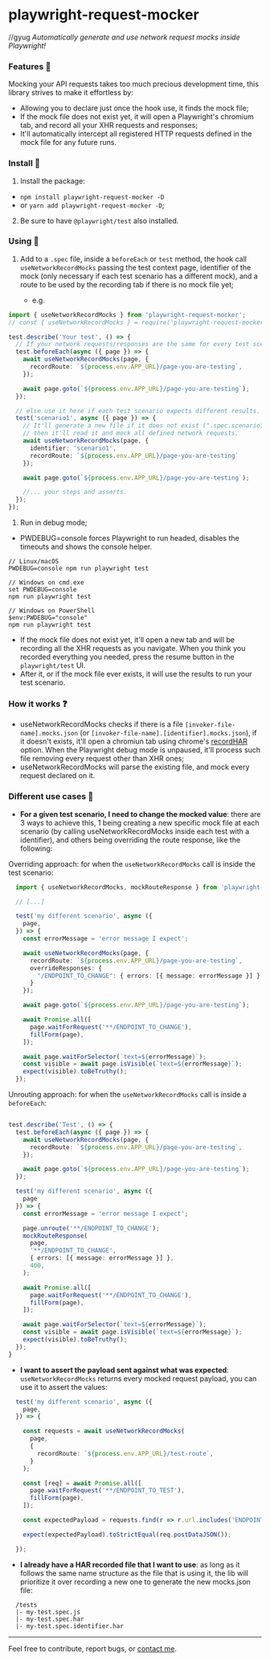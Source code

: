 # playwright-request-mocker
//gyug
*Automatically generate and use network request mocks inside Playwright!*

### Features :mag_right:

Mocking your API requests takes too much precious development time, this library strives to make it effortless by:
- Allowing you to declare just once the hook use, it finds the mock file;
- If the mock file does not exist yet, it will open a Playwright's chromium tab, and record all your XHR requests and responses;
- It'll automatically intercept all registered HTTP requests defined in the mock file for any future runs.


### Install :construction_worker:
1. Install the package:
  -   ``npm install playwright-request-mocker -D``
  -   or ``yarn add playwright-request-mocker -D``;
2. Be sure to have ``@playwright/test`` also installed.

### Using :electric_plug:
1. Add to a ``.spec`` file, inside a ``beforeEach`` or ``test`` method, the hook call ``useNetworkRecordMocks`` passing the test context page, identifier of the mock (only necessary if each test scenario has a different mock), and a route to be used by the recording tab if there is no mock file yet;

    - e.g.
``` ts
import { useNetworkRecordMocks } from 'playwright-request-mocker';          // if using .mjs / .ts
// const { useNetworkRecordMocks } = require('playwright-request-mocker');  //if using .js

test.describe('Your test', () => {
  // If your network requests/responses are the same for every test scenario, define it here.
  test.beforeEach(async ({ page }) => {
    await useNetworkRecordMocks(page, {
      recordRoute: `${process.env.APP_URL}/page-you-are-testing`,
    });

    await page.goto(`${process.env.APP_URL}/page-you-are-testing`);
  });

  // else use it here if each test scenario expects different results.
  test('scenario1', async ({ page }) => {
    // It'll generate a new file if it does not exist (".spec.scenario1.mocks.json")
    // then it'll read it and mock all defined network requests.
    await useNetworkRecordMocks(page, {
      identifier: 'scenario1',
      recordRoute: `${process.env.APP_URL}/page-you-are-testing`
    });

    await page.goto(`${process.env.APP_URL}/page-you-are-testing`);

    //... your steps and asserts.
  });
});
```

1. Run in debug mode;
- PWDEBUG=console forces Playwright to run headed, disables the timeouts and shows the console helper. 

```
// Linux/macOS
PWDEBUG=console npm run playwright test

// Windows on cmd.exe
set PWDEBUG=console
npm run playwright test

// Windows on PowerShell
$env:PWDEBUG="console"
npm run playwright test
```

- If the mock file does not exist yet, it'll open a new tab and will be recording all the XHR requests as you navigate. When you think you recorded everything you needed, press the resume button in the ``playwright/test`` UI.
- After it, or if the mock file ever exists, it will use the results to run your test scenario.


### How it works :question:

- useNetworkRecordMocks checks if there is a file ``[invoker-file-name].mocks.json`` (or ``[invoker-file-name].[identifier].mocks.json``), if it doesn't exists, it'll open a chromiun tab using chrome's [recordHAR](https://en.wikipedia.org/wiki/HAR_(file_format)) option. When the Playwright debug mode is unpaused, it'll process such file removing every request other than XHR ones;
- useNetworkRecordMocks will parse the existing file, and mock every request declared on it.

### Different use cases :footprints:

- **For a given test scenario, I need to change the mocked value**: there are 3 ways to achieve this, 1 being creating a new specific mock file at each scenario (by calling useNetworkRecordMocks inside each test with a identifier), and others being overriding the route response, like the following:

Overriding approach: for when the ``useNetworkRecordMocks`` call is inside the test scenario:
``` ts
  import { useNetworkRecordMocks, mockRouteResponse } from 'playwright-request-mocker';

  // [...]

  test('my different scenario', async ({
    page,
  }) => {
    const errorMessage = 'error message I expect';

    await useNetworkRecordMocks(page, {
      recordRoute: `${process.env.APP_URL}/page-you-are-testing`,
      overrideResponses: {
        "/ENDPOINT_TO_CHANGE": { errors: [{ message: errorMessage }] }
      }
    });

    await page.goto(`${process.env.APP_URL}/page-you-are-testing`);

    await Promise.all([
      page.waitForRequest('**/ENDPOINT_TO_CHANGE'),
      fillForm(page),
    ]);

    await page.waitForSelector(`text=${errorMessage}`);
    const visible = await page.isVisible(`text=${errorMessage}`);
    expect(visible).toBeTruthy();
  });
```
   Unrouting approach: for when the ``useNetworkRecordMocks`` call is inside a ``beforeEach``:
``` ts

test.describe('Test', () => {
  test.beforeEach(async ({ page }) => {
    await useNetworkRecordMocks(page, {
      recordRoute: `${process.env.APP_URL}/page-you-are-testing`,
    });

    await page.goto(`${process.env.APP_URL}/page-you-are-testing`);
  });

  test('my different scenario', async ({
    page
  }) => {
    const errorMessage = 'error message I expect';

    page.unroute('**/ENDPOINT_TO_CHANGE');
    mockRouteResponse(
      page,
      '**/ENDPOINT_TO_CHANGE',
      { errors: [{ message: errorMessage }] },
      400,
    );

    await Promise.all([
      page.waitForRequest('**/ENDPOINT_TO_CHANGE'),
      fillForm(page),
    ]);

    await page.waitForSelector(`text=${errorMessage}`);
    const visible = await page.isVisible(`text=${errorMessage}`);
    expect(visible).toBeTruthy();
  });
}
```

- **I want to assert the payload sent against what was expected**: ``useNetworkRecordMocks`` returns every mocked request payload, you can use it to assert the values:

``` ts
  test('my different scenario', async ({
    page,
  }) => {

    const requests = await useNetworkRecordMocks(
      page,
      {
        recordRoute: `${process.env.APP_URL}/test-route`,
      }
    );

    const [req] = await Promise.all([
      page.waitForRequest('**/ENDPOINT_TO_TEST'),
      fillForm(page),
    ]);

    const expectedPayload = requests.find(r => r.url.includes('ENDPOINT_TO_TEST'))?.requestData;

    expect(expectedPayload).toStrictEqual(req.postDataJSON());

  });

```

- **I already have a HAR recorded file that I want to use**: as long as it follows the same name structure as the file that is using it, the lib will prioritize it over recording a new one to generate the new mocks.json file:
```
  /tests
  |- my-test.spec.js
  |- my-test.spec.har
  |- my-test.spec.identifier.har

```

----


Feel free to contribute, report bugs, or [contact me](https://github.com/kousenlsn).
